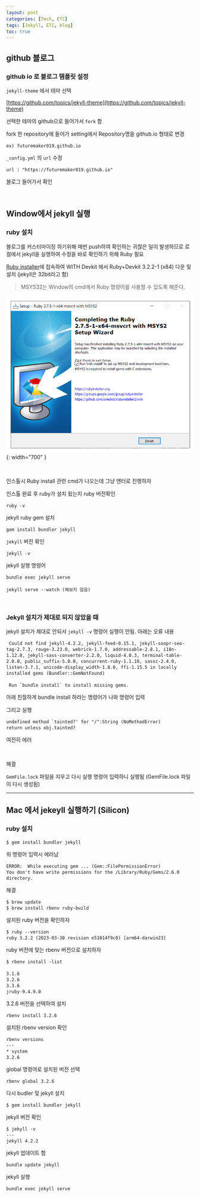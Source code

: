 ```yaml
---
layout: post
categories: [Tech, ETC]
tags: [Jekyll, ETC, blog]
toc: true
---
```


## github 블로그

### github io 로 블로그 템플릿 설정

`jekyll-theme` 에서 테마 선택

[https://github.com/topics/jekyll-theme](https://github.com/topics/jekyll-theme)

선택한 테마의 github으로 들어가서 `fork` 함

fork 한 repository에 들어가 setting에서 Repository명을 github.io 형태로 변경
```
ex) futuremaker019.github.io
```

`_config.yml` 의 `url` 수정
```
url : "https://futuremaker019.github.io"
```

블로그 들어가서 확인

<br>


## Window에서 jekyll 실행

### ruby 설치

블로그를 커스터마이징 하기위해 매번 push하여 확인하는 귀찮은 일이 발생하므로 로컬에서 jekyll을 실행하여 수정을 바로 확인하기 위해 Ruby 필요

[Ruby installer](https://rubyinstaller.org/downloads/)에 접속하여 WITH Devkit 에서 Ruby+Devkit 3.2.2-1 (x84) 다운 및 설치 (jekyll은 32bit라고 함)

> MSYS32는 Window의 cmd에서 Ruby 명령어를 사용할 수 있도록 해준다.

 ![Desktop View](/assets/images/etc/ruby.png){: width="700" }


<br>

인스톨시 Ruby install 관련 cmd가 나오는데 그냥 엔터로 진행하자

인스톨 완료 후 ruby가 설치 됬는지 ruby 버전확인

```vi
ruby -v
```

jekyll ruby gem 설치

```
gem install bundler jekyll
```

`jekyll` 버전 확인

```
jekyll -v
```

jekyll 실행 명령어

```
bundle exec jekyll serve

jekyll serve --watch (해보지 않음)
```



<br>

### Jekyll 설치가 제대로 되지 않았을 때

jekyll 설치가 제대로 안되서 `jekyll -v` 명령어 실행이 안됨. 아래는 오류 내용

```
 Could not find jekyll-4.2.2, jekyll-feed-0.15.1, jekyll-soopr-seo-tag-2.7.3, rouge-3.23.0, webrick-1.7.0, addressable-2.8.1, i18n-1.12.0, jekyll-sass-converter-2.2.0, liquid-4.0.3, terminal-table-2.0.0, public_suffix-5.0.0, concurrent-ruby-1.1.10, sassc-2.4.0, listen-3.7.1, unicode-display_width-1.8.0, ffi-1.15.5 in locally installed gems (Bundler::GemNotFound)  

 Run `bundle install` to install missing gems.
```

아래 친절하게 bundle install 하라는 명령어가 나와 명령어 입력

그리고 실행

```
undefined method `tainted?' for "/":String (NoMethodError)
return unless obj.tainted?
```

여전히 에러

<br>

해결

`GemFile.lock` 파일을 지우고 다시 실행 명령어 입력하니 실행됨 (GemFile.lock 파일이 다시 생성됨)

---

## Mac 에서 jekeyll 실행하기 (Silicon)



### ruby 설치

```vi
$ gem install bundler jekyll
```

위 명령어 입력시 에러남
```vi
ERROR:  While executing gem ... (Gem::FilePermissionError)
You don't have write permissions for the /Library/Ruby/Gems/2.6.0 directory.
```

해결

```
$ brew update
$ brew install rbenv ruby-build
```

설치된 ruby 버전을 확인하자

```vi
$ ruby --version
ruby 3.2.2 (2023-03-30 revision e51014f9c0) [arm64-darwin23]
```

ruby 버전에 맞는 rbenv 버전으로 설치하자

```
$ rbenv install -list

3.1.6
3.2.6
3.3.6
jruby-9.4.9.0
```

3.2.6 버전을 선택하여 설치

```
rbenv install 3.2.6
```

설치된 rbenv version 확인

```
rbenv versions
---
* system
3.2.6
```

global 명령어로 설치된 버전 선택

```
rbenv global 3.2.6
```

다시 budler 및 jekyll 설치

```
$ gem install bundler jekyll
```

jekyll 버전 확인
```
$ jekyll -v 
---
jekyll 4.2.2
```

jekyll 업데이트 함

```
bundle update jekyll
```

jekyll 실행

```
bundle exec jekyll serve
```

